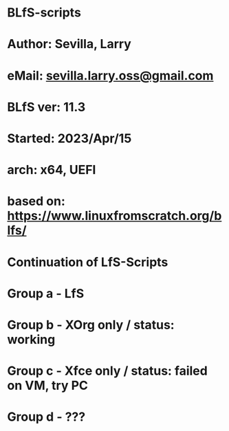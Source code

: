 # BLfS-scripts
#
# Author: Sevilla, Larry
#  eMail: sevilla.larry.oss@gmail.com
#
#
# BLfS ver: 11.3
# Started: 2023/Apr/15
# arch: x64, UEFI
#
# based on: https://www.linuxfromscratch.org/blfs/
#
# Continuation of LfS-Scripts
#
# Group a - LfS
# Group b - XOrg only / status: working
# Group c - Xfce only / status: failed on VM, try PC
# Group d - ???
#

